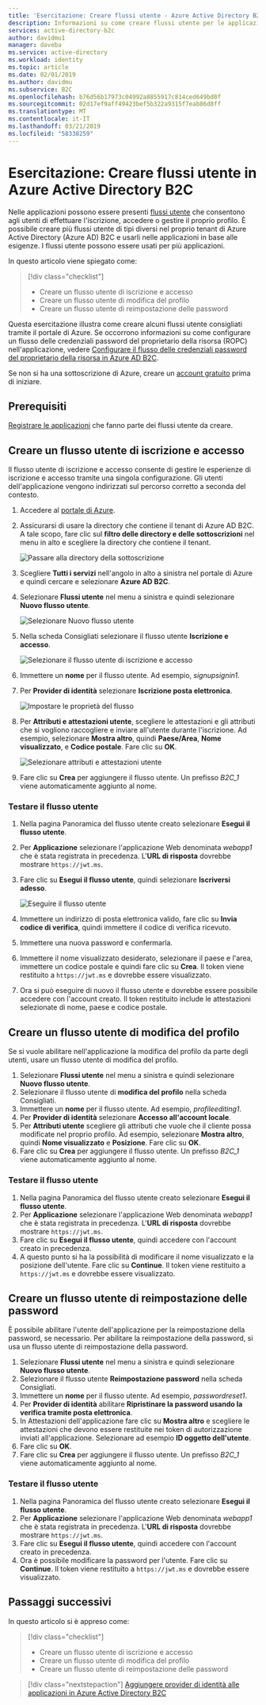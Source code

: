 ```yaml
---
title: 'Esercitazione: Creare flussi utente - Azure Active Directory B2C | Microsoft Docs'
description: Informazioni su come creare flussi utente per le applicazioni in Azure Active Directory B2C mediante il portale di Azure.
services: active-directory-b2c
author: davidmu1
manager: daveba
ms.service: active-directory
ms.workload: identity
ms.topic: article
ms.date: 02/01/2019
ms.author: davidmu
ms.subservice: B2C
ms.openlocfilehash: b76d56b17973c04992a8855917c814ced649bd0f
ms.sourcegitcommit: 02d17ef9aff49423bef5b322a9315f7eab86d8ff
ms.translationtype: MT
ms.contentlocale: it-IT
ms.lasthandoff: 03/21/2019
ms.locfileid: "58338259"
---
```

# <a name="tutorial-create-user-flows-in-azure-active-directory-b2c"></a>Esercitazione: Creare flussi utente in Azure Active Directory B2C

Nelle applicazioni possono essere presenti [flussi utente](active-directory-b2c-reference-policies.md) che consentono agli utenti di effettuare l'iscrizione, accedere o gestire il proprio profilo. È possibile creare più flussi utente di tipi diversi nel proprio tenant di Azure Active Directory (Azure AD) B2C e usarli nelle applicazioni in base alle esigenze. I flussi utente possono essere usati per più applicazioni.

In questo articolo viene spiegato come:

> [!div class="checklist"]
> * Creare un flusso utente di iscrizione e accesso
> * Creare un flusso utente di modifica del profilo
> * Creare un flusso utente di reimpostazione delle password

Questa esercitazione illustra come creare alcuni flussi utente consigliati tramite il portale di Azure. Se occorrono informazioni su come configurare un flusso delle credenziali password del proprietario della risorsa (ROPC) nell'applicazione, vedere [Configurare il flusso delle credenziali password del proprietario della risorsa in Azure AD B2C](configure-ropc.md).

Se non si ha una sottoscrizione di Azure, creare un [account gratuito](https://azure.microsoft.com/free/?WT.mc_id=A261C142F) prima di iniziare.

## <a name="prerequisites"></a>Prerequisiti

[Registrare le applicazioni](tutorial-register-applications.md) che fanno parte dei flussi utente da creare. 

## <a name="create-a-sign-up-and-sign-in-user-flow"></a>Creare un flusso utente di iscrizione e accesso

Il flusso utente di iscrizione e accesso consente di gestire le esperienze di iscrizione e accesso tramite una singola configurazione. Gli utenti dell'applicazione vengono indirizzati sul percorso corretto a seconda del contesto.

1. Accedere al [portale di Azure](https://portal.azure.com).
2. Assicurarsi di usare la directory che contiene il tenant di Azure AD B2C. A tale scopo, fare clic sul **filtro delle directory e delle sottoscrizioni** nel menu in alto e scegliere la directory che contiene il tenant.

    ![Passare alla directory della sottoscrizione](./media/tutorial-create-user-flows/switch-directories.png)

3. Scegliere **Tutti i servizi** nell'angolo in alto a sinistra nel portale di Azure e quindi cercare e selezionare **Azure AD B2C**.
4. Selezionare **Flussi utente** nel menu a sinistra e quindi selezionare **Nuovo flusso utente**.

    ![Selezionare Nuovo flusso utente](./media/tutorial-create-user-flows/signup-signin-user-flow.png)

5. Nella scheda Consigliati selezionare il flusso utente **Iscrizione e accesso**.

    ![Selezionare il flusso utente di iscrizione e accesso](./media/tutorial-create-user-flows/signup-signin-type.png)

6. Immettere un **nome** per il flusso utente. Ad esempio, *signupsignin1*.
7. Per **Provider di identità** selezionare **Iscrizione posta elettronica**.

    ![Impostare le proprietà del flusso](./media/tutorial-create-user-flows/signup-signin-properties.png)

8. Per **Attributi e attestazioni utente**, scegliere le attestazioni e gli attributi che si vogliono raccogliere e inviare all'utente durante l'iscrizione. Ad esempio, selezionare **Mostra altro**, quindi **Paese/Area**, **Nome visualizzato**, e **Codice postale**. Fare clic su **OK**.

    ![Selezionare attributi e attestazioni utente](./media/tutorial-create-user-flows/signup-signin-attributes.png)

9. Fare clic su **Crea** per aggiungere il flusso utente. Un prefisso *B2C_1* viene automaticamente aggiunto al nome.

### <a name="test-the-user-flow"></a>Testare il flusso utente

1. Nella pagina Panoramica del flusso utente creato selezionare **Esegui il flusso utente**.
2. Per **Applicazione** selezionare l'applicazione Web denominata *webapp1* che è stata registrata in precedenza. L'**URL di risposta** dovrebbe mostrare `https://jwt.ms`.
3. Fare clic su **Esegui il flusso utente**, quindi selezionare **Iscriversi adesso**.

    ![Eseguire il flusso utente](./media/tutorial-create-user-flows/signup-signin-run-now.png)

4. Immettere un indirizzo di posta elettronica valido, fare clic su **Invia codice di verifica**, quindi immettere il codice di verifica ricevuto.
5. Immettere una nuova password e confermarla.
6. Immettere il nome visualizzato desiderato, selezionare il paese e l'area, immettere un codice postale e quindi fare clic su **Crea**. Il token viene restituito a `https://jwt.ms` e dovrebbe essere visualizzato.
7. Ora si può eseguire di nuovo il flusso utente e dovrebbe essere possibile accedere con l'account creato. Il token restituito include le attestazioni selezionate di nome, paese e codice postale.

## <a name="create-a-profile-editing-user-flow"></a>Creare un flusso utente di modifica del profilo

Se si vuole abilitare nell'applicazione la modifica del profilo da parte degli utenti, usare un flusso utente di modifica del profilo.

1. Selezionare **Flussi utente** nel menu a sinistra e quindi selezionare **Nuovo flusso utente**.
2. Selezionare il flusso utente di **modifica del profilo** nella scheda Consigliati.
3. Immettere un **nome** per il flusso utente. Ad esempio, *profileediting1*.
4. Per **Provider di identità** selezionare **Accesso all'account locale**.
5. Per **Attributi utente** scegliere gli attributi che vuole che il cliente possa modificate nel proprio profilo. Ad esempio, selezionare **Mostra altro**, quindi **Nome visualizzato** e **Posizione**. Fare clic su **OK**.
6. Fare clic su **Crea** per aggiungere il flusso utente. Un prefisso *B2C_1* viene automaticamente aggiunto al nome.

### <a name="test-the-user-flow"></a>Testare il flusso utente

1. Nella pagina Panoramica del flusso utente creato selezionare **Esegui il flusso utente**.
2. Per **Applicazione** selezionare l'applicazione Web denominata *webapp1* che è stata registrata in precedenza. L'**URL di risposta** dovrebbe mostrare `https://jwt.ms`.
3. Fare clic su **Esegui il flusso utente**, quindi accedere con l'account creato in precedenza.
4. A questo punto si ha la possibilità di modificare il nome visualizzato e la posizione dell'utente. Fare clic su **Continue**. Il token viene restituito a `https://jwt.ms` e dovrebbe essere visualizzato.

## <a name="create-a-password-reset-user-flow"></a>Creare un flusso utente di reimpostazione delle password

È possibile abilitare l'utente dell'applicazione per la reimpostazione della password, se necessario. Per abilitare la reimpostazione della password, si usa un flusso utente di reimpostazione della password.

1. Selezionare **Flussi utente** nel menu a sinistra e quindi selezionare **Nuovo flusso utente**.
2. Selezionare il flusso utente **Reimpostazione password** nella scheda Consigliati.
3. Immettere un **nome** per il flusso utente. Ad esempio, *passwordreset1*.
4. Per **Provider di identità** abilitare **Ripristinare la password usando la verifica tramite posta elettronica**.
5. In Attestazioni dell'applicazione fare clic su **Mostra altro** e scegliere le attestazioni che devono essere restituite nei token di autorizzazione inviati all'applicazione. Selezionare ad esempio **ID oggetto dell'utente**.
6. Fare clic su **OK**.
7. Fare clic su **Crea** per aggiungere il flusso utente. Un prefisso *B2C_1* viene automaticamente aggiunto al nome.

### <a name="test-the-user-flow"></a>Testare il flusso utente

1. Nella pagina Panoramica del flusso utente creato selezionare **Esegui il flusso utente**.
2. Per **Applicazione** selezionare l'applicazione Web denominata *webapp1* che è stata registrata in precedenza. L'**URL di risposta** dovrebbe mostrare `https://jwt.ms`.
3. Fare clic su **Esegui il flusso utente**, quindi accedere con l'account creato in precedenza.
4. Ora è possibile modificare la password per l'utente. Fare clic su **Continue**. Il token viene restituito a `https://jwt.ms` e dovrebbe essere visualizzato.

## <a name="next-steps"></a>Passaggi successivi

In questo articolo si è appreso come:

> [!div class="checklist"]
> * Creare un flusso utente di iscrizione e accesso
> * Creare un flusso utente di modifica del profilo
> * Creare un flusso utente di reimpostazione delle password

> [!div class="nextstepaction"]
> [Aggiungere provider di identità alle applicazioni in Azure Active Directory B2C](tutorial-add-identity-providers.md)